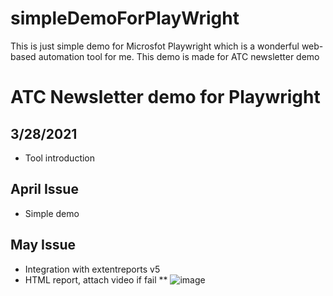 # simpleDemoForPlayWright
This is just simple demo for Microsfot Playwright which is a wonderful web-based automation tool for me.
This demo is made for ATC newsletter demo
# ATC Newsletter demo for Playwright
## 3/28/2021
* Tool introduction
## April Issue
* Simple demo
## May Issue
* Integration with extentreports v5
* HTML report, attach video if fail
** ![image](https://user-images.githubusercontent.com/30122400/112852496-944ac680-90de-11eb-99dd-c8fa25764413.png)

